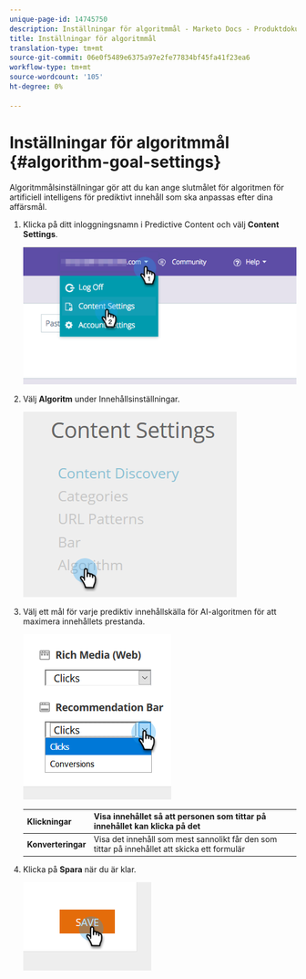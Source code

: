 ```yaml
---
unique-page-id: 14745750
description: Inställningar för algoritmmål - Marketo Docs - Produktdokumentation
title: Inställningar för algoritmmål
translation-type: tm+mt
source-git-commit: 06e0f5489e6375a97e2fe77834bf45fa41f23ea6
workflow-type: tm+mt
source-wordcount: '105'
ht-degree: 0%

---
```



# Inställningar för algoritmmål {#algorithm-goal-settings}

Algoritmmålsinställningar gör att du kan ange slutmålet för algoritmen för artificiell intelligens för prediktivt innehåll som ska anpassas efter dina affärsmål.

1. Klicka på ditt inloggningsnamn i Predictive Content och välj **Content Settings**.

   ![](assets/1.png)

1. Välj **Algoritm** under Innehållsinställningar.

   ![](assets/two-1.png)

1. Välj ett mål för varje prediktiv innehållskälla för AI-algoritmen för att maximera innehållets prestanda.

   ![](assets/three-new.png)

   | **Klickningar** | Visa innehållet så att personen som tittar på innehållet kan klicka på det |
   |---|---|
   | **Konverteringar** | Visa det innehåll som mest sannolikt får den som tittar på innehållet att skicka ett formulär |

1. Klicka på **Spara** när du är klar.

   ![](assets/four.png)
